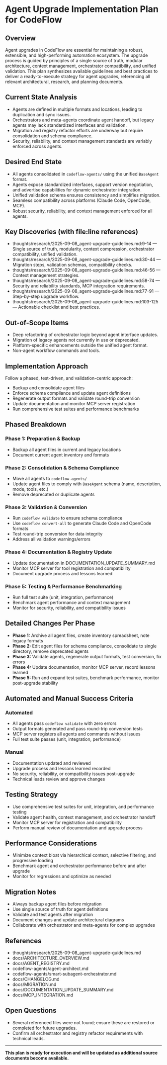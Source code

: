 # Agent Upgrade Implementation Plan for CodeFlow

## Overview

Agent upgrades in CodeFlow are essential for maintaining a robust, extensible, and high-performing automation ecosystem. The upgrade process is guided by principles of a single source of truth, modular architecture, context management, orchestrator compatibility, and unified validation. This plan synthesizes available guidelines and best practices to deliver a ready-to-execute strategy for agent upgrades, referencing all relevant architectural, research, and planning documents.

## Current State Analysis

- Agents are defined in multiple formats and locations, leading to duplication and sync issues.
- Orchestrators and meta-agents coordinate agent handoff, but legacy agents may lack standardized interfaces and validation.
- Migration and registry refactor efforts are underway but require consolidation and schema compliance.
- Security, reliability, and context management standards are variably enforced across agents.

## Desired End State

- All agents consolidated in `codeflow-agents/` using the unified `BaseAgent` format.
- Agents expose standardized interfaces, support version negotiation, and advertise capabilities for dynamic orchestrator integration.
- Unified validation schema ensures consistency and simplifies migration.
- Seamless compatibility across platforms (Claude Code, OpenCode, MCP).
- Robust security, reliability, and context management enforced for all agents.

## Key Discoveries (with file:line references)

- thoughts/research/2025-09-08_agent-upgrade-guidelines.md:9-14 — Single source of truth, modularity, context compression, orchestrator compatibility, unified validation.
- thoughts/research/2025-09-08_agent-upgrade-guidelines.md:30-44 — Migration steps, validation schemas, compatibility checks.
- thoughts/research/2025-09-08_agent-upgrade-guidelines.md:46-56 — Context management strategies.
- thoughts/research/2025-09-08_agent-upgrade-guidelines.md:58-74 — Security and reliability standards, MCP integration requirements.
- thoughts/research/2025-09-08_agent-upgrade-guidelines.md:77-91 — Step-by-step upgrade workflow.
- thoughts/research/2025-09-08_agent-upgrade-guidelines.md:103-125 — Actionable checklist and best practices.

## Out-of-Scope Items

- Deep refactoring of orchestrator logic beyond agent interface updates.
- Migration of legacy agents not currently in use or deprecated.
- Platform-specific enhancements outside the unified agent format.
- Non-agent workflow commands and tools.

## Implementation Approach

Follow a phased, test-driven, and validation-centric approach:

- Backup and consolidate agent files
- Enforce schema compliance and update agent definitions
- Regenerate output formats and validate round-trip conversion
- Update documentation and monitor MCP server registration
- Run comprehensive test suites and performance benchmarks

## Phased Breakdown

### Phase 1: Preparation & Backup

- Backup all agent files in current and legacy locations
- Document current agent inventory and formats

### Phase 2: Consolidation & Schema Compliance

- Move all agents to `codeflow-agents/`
- Update agent files to comply with `BaseAgent` schema (name, description, mode, tools, etc.)
- Remove deprecated or duplicate agents

### Phase 3: Validation & Conversion

- Run `codeflow validate` to ensure schema compliance
- Use `codeflow convert-all` to generate Claude Code and OpenCode formats
- Test round-trip conversion for data integrity
- Address all validation warnings/errors

### Phase 4: Documentation & Registry Update

- Update documentation in DOCUMENTATION_UPDATE_SUMMARY.md
- Monitor MCP server for tool registration and compatibility
- Document upgrade process and lessons learned

### Phase 5: Testing & Performance Benchmarking

- Run full test suite (unit, integration, performance)
- Benchmark agent performance and context management
- Monitor for security, reliability, and compatibility issues

## Detailed Changes Per Phase

- **Phase 1:** Archive all agent files, create inventory spreadsheet, note legacy formats
- **Phase 2:** Edit agent files for schema compliance, consolidate to single directory, remove deprecated agents
- **Phase 3:** Validate agents, regenerate output formats, test conversion, fix errors
- **Phase 4:** Update documentation, monitor MCP server, record lessons learned
- **Phase 5:** Run and expand test suites, benchmark performance, monitor post-upgrade stability

## Automated and Manual Success Criteria

### Automated

- All agents pass `codeflow validate` with zero errors
- Output formats generated and pass round-trip conversion tests
- MCP server registers all agents and commands without issues
- Full test suite passes (unit, integration, performance)

### Manual

- Documentation updated and reviewed
- Upgrade process and lessons learned recorded
- No security, reliability, or compatibility issues post-upgrade
- Technical leads review and approve changes

## Testing Strategy

- Use comprehensive test suites for unit, integration, and performance testing
- Validate agent health, context management, and orchestrator handoff
- Monitor MCP server for registration and compatibility
- Perform manual review of documentation and upgrade process

## Performance Considerations

- Minimize context bloat via hierarchical context, selective filtering, and progressive loading
- Benchmark agent and orchestrator performance before and after upgrade
- Monitor for regressions and optimize as needed

## Migration Notes

- Always backup agent files before migration
- Use single source of truth for agent definitions
- Validate and test agents after migration
- Document changes and update architectural diagrams
- Collaborate with orchestrator and meta-agents for complex upgrades

## References

- thoughts/research/2025-09-08_agent-upgrade-guidelines.md
- docs/ARCHITECTURE_OVERVIEW.md
- docs/AGENT_REGISTRY.md
- codeflow-agents/agent-architect.md
- codeflow-agents/smart-subagent-orchestrator.md
- docs/CHANGELOG.md
- docs/MIGRATION.md
- docs/DOCUMENTATION_UPDATE_SUMMARY.md
- docs/MCP_INTEGRATION.md

## Open Questions

- Several referenced files were not found; ensure these are restored or completed for future upgrades.
- Confirm all orchestrator and registry refactor requirements with technical leads.

---

**This plan is ready for execution and will be updated as additional source documents become available.**
